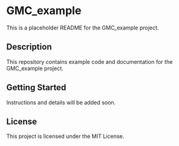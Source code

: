 # GMC_example

This is a placeholder README for the GMC_example project.

## Description

This repository contains example code and documentation for the GMC_example project.

## Getting Started

Instructions and details will be added soon.

## License

This project is licensed under the MIT License.

